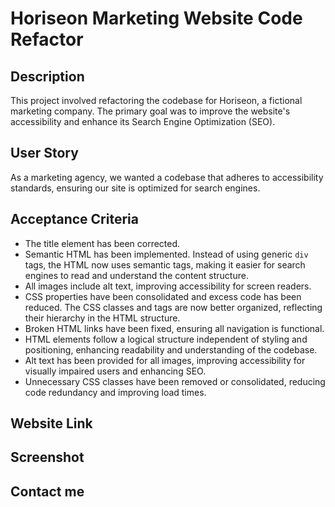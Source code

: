 # Horiseon Marketing Website Code Refactor

## Description

This project involved refactoring the codebase for Horiseon, a fictional marketing company. The primary goal was to improve the website's accessibility and enhance its Search Engine Optimization (SEO). 

## User Story

As a marketing agency, we wanted a codebase that adheres to accessibility standards, ensuring our site is optimized for search engines.

## Acceptance Criteria

- The title element has been corrected.
- Semantic HTML has been implemented. Instead of using generic `div` tags, the HTML now uses semantic tags, making it easier for search engines to read and understand the content structure.
- All images include alt text, improving accessibility for screen readers.
- CSS properties have been consolidated and excess code has been reduced. The CSS classes and tags are now better organized, reflecting their hierarchy in the HTML structure.
- Broken HTML links have been fixed, ensuring all navigation is functional.
- HTML elements follow a logical structure independent of styling and positioning, enhancing readability and understanding of the codebase.
- Alt text has been provided for all images, improving accessibility for visually impaired users and enhancing SEO.
- Unnecessary CSS classes have been removed or consolidated, reducing code redundancy and improving load times.

## Website Link

## Screenshot

## Contact me